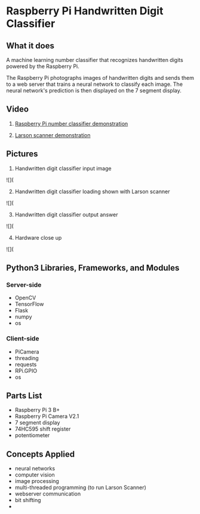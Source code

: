# Raspberry Pi Handwritten Digit Classifier
## What it does
A machine learning number classifier that recognizes handwritten digits powered by the Raspberry Pi.

The Raspberry Pi photographs images of handwritten digits and sends them to a web server that trains a neural network to classify each image. The neural network's prediction is then displayed on the 7 segment display.

## Video
1. [Raspberry Pi number classifier demonstration](https://www.youtube.com/watch?v=Z3Cs39XH9RQ&list=PLmkl7ubDbpoRxQLwzbyAhze0Nra6oTlvD&index=2&t=0s)

2. [Larson scanner demonstration](https://www.youtube.com/watch?v=gzLvlS6BXd0&list=PLmkl7ubDbpoRxQLwzbyAhze0Nra6oTlvD&index=2)

## Pictures
1. Handwritten digit classifier input image

![](

2. Handwritten digit classifier loading shown with Larson scanner

![](

3. Handwritten digit classifier output answer

![](

4. Hardware close up

![](

## Python3 Libraries, Frameworks, and Modules
### Server-side
- OpenCV
- TensorFlow
- Flask
- numpy
- os

### Client-side
- PiCamera
- threading
- requests
- RPi.GPIO 
- os


## Parts List
- Raspberry Pi 3 B+
- Raspberry Pi Camera V2.1
- 7 segment display
- 74HC595 shift register
- potentiometer

## Concepts Applied
- neural networks
- computer vision
- image processing
- multi-threaded programming (to run Larson Scanner)
- webserver communication
- bit shifting 
- 
